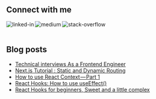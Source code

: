 ## Connect with me
[<img align="left" alt="linked-in" src="https://img.shields.io/badge/linkedin-%230077B5.svg?&style=for-the-badge&logo=linkedin&logoColor=white" />](https://www.linkedin.com/in/hossein-ahmadi-46690a116/)
[<img align="left" alt="medium" src="https://img.shields.io/badge/medium-%2312100E.svg?&style=for-the-badge&logo=medium&logoColor=white" />](https://medium.com/@hossein98.ahmadi)
[<img align="left" alt="stack-overflow" src="https://img.shields.io/badge/stack%20overflow-FE7A16?logo=stack-overflow&logoColor=white&style=for-the-badge" />](https://stackoverflow.com/users/11752942/hossein-ahmadi)
<br>
<br>
## Blog posts
<!-- BLOG-POST-LIST:START -->
- [Technical interviews As a Frontend Engineer](https://javascript.plainenglish.io/technical-interviews-as-a-frontend-engineer-364b7c78516?source=rss-ee208eb13e4d------2)
- [Next.js Tutorial : Static and Dynamic Routing](https://codeburst.io/next-js-tutorial-static-and-dynamic-routing-fba70e26359a?source=rss-ee208eb13e4d------2)
- [How to use React Context — Part 1](https://codeburst.io/how-to-use-react-context-part-1-1e4ce38fe2dd?source=rss-ee208eb13e4d------2)
- [React Hooks: How to use useEffect&lpar;&rpar;](https://javascript.plainenglish.io/react-hooks-how-to-use-useeffect-ecea3e90d84f?source=rss-ee208eb13e4d------2)
- [React Hooks for beginners, Sweet and a little complex](https://medium.com/weekly-webtips/react-hooks-for-beginners-sweet-and-a-little-complex-31a1225bd2f7?source=rss-ee208eb13e4d------2)
<!-- BLOG-POST-LIST:END -->

